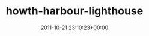 ---
title:		"howth-harbour-lighthouse"
mediatype:		"upload"
description:		"TBC"
date:		"2011-10-21 23:10:23+00:00"
album:		"landscapes"
filename:		"howth-harbour-lighthouse.md"
series:		""
cl_public_id:		"landscapes/howth-harbour-lighthouse"
cl_version:		1497004697
format:		"tiff"
bytes:		2624984
width:		2174
height:		1440
exposure_mode:		"Manual"
program:		"Manual"
aperture:		"7.1"
focal_length:		"12.0 mm"
iso:		"100"
shutter_speed:		"113"
metering:		"Spot"
flash:		"Off, Did not fire"
white_balance:		"Custom"
colour_temp:		"2500"
has_crop:		"false"
orientation:		"Horizontal (normal)"
camera_model:		"NIKON D7000"
lens_info:		"11-16mm f/2.8"
artist:		"Matt Finucane"
x_resolution:		"300"
y_resolution:		"300"
---